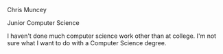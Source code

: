 Chris Muncey

Junior Computer Science

I haven't done much computer science work other than at college. I'm not sure what I want to do with a Computer Science degree.

